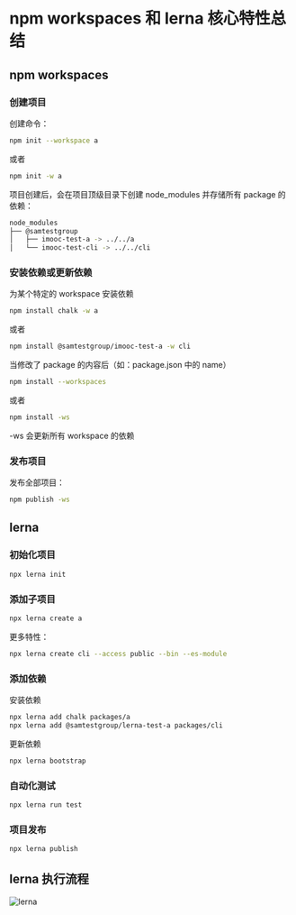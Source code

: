 # npm workspaces 和 lerna 核心特性总结

## npm workspaces

### 创建项目

创建命令：

```bash
npm init --workspace a
```

或者

```bash
npm init -w a
```

项目创建后，会在项目顶级目录下创建 node_modules 并存储所有 package 的依赖：

```bash
node_modules
├── @samtestgroup
│   ├── imooc-test-a -> ../../a
│   └── imooc-test-cli -> ../../cli
```

### 安装依赖或更新依赖

为某个特定的 workspace 安装依赖

```bash
npm install chalk -w a
```

或者

```bash
npm install @samtestgroup/imooc-test-a -w cli
```

当修改了 package 的内容后（如：package.json 中的 name）

```bash
npm install --workspaces
```

或者

```bash
npm install -ws
```

-ws 会更新所有 workspace 的依赖

### 发布项目

发布全部项目：

```bash
npm publish -ws
```

## lerna

### 初始化项目

```bash
npx lerna init
```

### 添加子项目

```bash
npx lerna create a
```

更多特性：

```bash
npx lerna create cli --access public --bin --es-module
```

### 添加依赖

安装依赖

```bash
npx lerna add chalk packages/a
npx lerna add @samtestgroup/lerna-test-a packages/cli
```

更新依赖

```bash
npx lerna bootstrap
```

### 自动化测试

```bash
npx lerna run test
```

### 项目发布

```bash
npx lerna publish
```

## lerna 执行流程

![lerna](https://qn.huat.xyz/mac/202309022009774.png)
